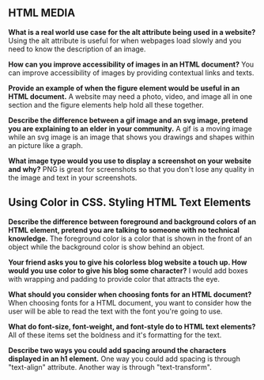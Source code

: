 ## HTML MEDIA

**What is a real world use case for the alt attribute being used in a website?**
Using the alt attribute is useful for when webpages load slowly and you need to know the description of an image.

**How can you improve accessibility of images in an HTML document?**
You can improve accessibility of images by providing contextual links and texts. 

**Provide an example of when the figure element would be useful in an HTML document.**
A website may need a photo, video, and image all in one section and the figure elements help hold all these together. 

**Describe the difference between a gif image and an svg image, pretend you are explaining to an elder in your community.**
A gif is a moving image while an svg image is an image that shows you drawings and shapes within an picture like a graph.

**What image type would you use to display a screenshot on your website and why?**
PNG is great for screenshots so that you don't lose any quality in the image and text in your screenshots.

## Using Color in CSS. Styling HTML Text Elements

**Describe the difference between foreground and background colors of an HTML element, pretend you are talking to someone with no technical knowledge.**
The foreground color is a color that is shown in the front of an object while the background color is show behind an object.

**Your friend asks you to give his colorless blog website a touch up. How would you use color to give his blog some character?**
I would add boxes with wrapping and padding to provide color that attracts the eye.  

**What should you consider when choosing fonts for an HTML document?**
When choosing fonts for a HTML document, you want to consider how the user will be able to read the text with the font you're going to use. 

**What do font-size, font-weight, and font-style do to HTML text elements?**
All of these items set the boldness and it's formatting for the text. 

**Describe two ways you could add spacing around the characters displayed in an h1 element.**
One way you could add spacing is through "text-align" attribute. Another way is through "text-transform". 
